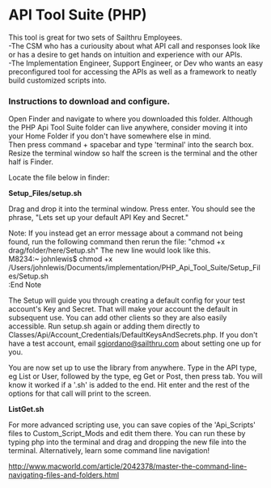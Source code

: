 # API Tool Suite (PHP)

This tool is great for two sets of Sailthru Employees. <br>
-The CSM who has a curiousity about what API call and responses look like or has a desire to get hands on intuition and experience with our APIs.<br>
-The Implementation Engineer, Support Engineer, or Dev who wants an easy preconfigured tool for accessing the APIs as well as a framework to neatly build customized scripts into.

### Instructions to download and configure.

Open Finder and navigate to where you downloaded this folder. Although the PHP Api Tool Suite folder can live anywhere, consider moving it into your Home Folder if you don't have somewhere else in mind.<br>
Then press command + spacebar and type 'terminal' into the search box. Resize the terminal window so half the screen is the terminal and the other half is Finder.<br>

Locate the file below in finder:<br>

**Setup_Files/setup.sh**

Drag and drop it into the terminal window. Press enter. You should see the phrase, "Lets set up your default API Key and Secret."

Note: 
If you instead get an error message about a command not being found, run the following command then rerun the file: "chmod +x drag/folder/here/Setup.sh" The new line would look like this.<br>
M8234:~ johnlewis$ chmod +x /Users/johnlewis/Documents/implementation/PHP_Api_Tool_Suite/Setup_Files/Setup.sh <br>
:End Note

The Setup will guide you through creating a default config for your test account's Key and Secret. That will make your account the default in subsequent use. You can add other clients so they are also easily accessible. Run setup.sh again or adding them directly to Classes/Api/Account_Credentials/DefaultKeysAndSecrets.php. If you don't have a test account, email sgiordano@sailthru.com about setting one up for you. 

You are now set up to use the library from anywhere. Type in the API type, eg List or User, followed by the type, eg Get or Post, then press tab. You will know it worked if a '.sh' is added to the end. Hit enter and the rest of the options for that call will print to the screen.

**ListGet.sh**

For more advanced scripting use, you can save copies of the 'Api_Scripts' files to Custom_Script_Mods and edit them there. You can run these by typing php into the terminal and drag and dropping the new file into the terminal. Alternatively, learn some command line navigation! <br>

http://www.macworld.com/article/2042378/master-the-command-line-navigating-files-and-folders.html


